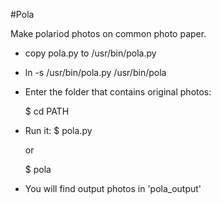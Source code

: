 #Pola

Make polariod photos on common photo paper. 
* copy pola.py to /usr/bin/pola.py
* ln -s /usr/bin/pola.py /usr/bin/pola
* Enter the folder that contains original photos:

    $ cd PATH 

* Run it: 
    $ pola.py 

    or 

    $ pola

* You will find output photos in 'pola_output'

